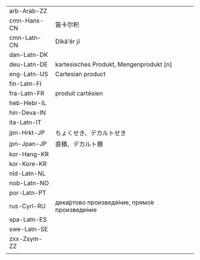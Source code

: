 | | | |
|-|-|-|
| arb-Arab-ZZ |  |  |
| cmn-Hans-CN | 笛卡尔积 |  |
| cmn-Latn-CN | Díkǎ'ěr jī |  |
| dan-Latn-DK |  |  |
| deu-Latn-DE | kartesisches Produkt, Mengenprodukt [n] |  |
| eng-Latn-US | Cartesian product |  |
| fin-Latn-FI |  |  |
| fra-Latn-FR | produit cartésien |  |
| heb-Hebr-IL |  |  |
| hin-Deva-IN |  |  |
| ita-Latn-IT |  |  |
| jpn-Hrkt-JP | ちょくせき、デカルト­せき |  |
| jpn-Jpan-JP | 直積、デカルト積 |  |
| kor-Hang-KR |  |  |
| kor-Kore-KR |  |  |
| nld-Latn-NL |  |  |
| nob-Latn-NO |  |  |
| por-Latn-PT |  |  |
| rus-Cyrl-RU | дека́ртово произведе́ние, прямо́е произведе́ние |  |
| spa-Latn-ES |  |  |
| swe-Latn-SE |  |  |
| zxx-Zsym-ZZ |  |  |
|  |  |  |
